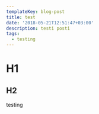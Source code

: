 ```yaml
---
templateKey: blog-post
title: test
date: '2018-05-21T12:51:47+03:00'
description: testi posti
tags:
  - testing
---
```

# H1

## H2

testing
